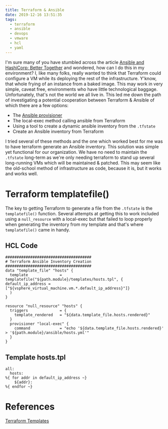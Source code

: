 ```yaml
---
title: Terraform & Ansible
date: 2019-12-16 13:51:35
tags: 
  - terraform
  - ansible
  - devops
  - vmware
  - hcl
  - yaml
---
```

I'm sure many of you have stumbled across the article [Ansible and HashiCorp: Better Together](https://www.hashicorp.com/resources/ansible-terraform-better-together) and wondered, how can I do this in my environment? I, like many folks, really wanted to think that Terraform could configure a VM while its deploying the rest of the infrastructure. Y'know, that whole frying of an instance from a baked image. This may work in very simple, caveat free, environments who have little technological baggage. Unfortunately, that's not the world we all live in. This led me down the path of investigating a potential cooperation between Terraform & Ansible of which there are a few options:
  * The [Ansible provisioner](https://github.com/radekg/terraform-provisioner-ansible)
  * The local-exec method calling ansible from Terraform
  * Using a tool to create a dynamic ansible inventory from the `.tfstate`
  * Create an Ansible inventory from Terraform

I tried several of these methods and the one which worked best for me was to have terraform generate an Ansible inventory. This solution was simple yet functional for our organization. We have no need to maintain the `.tfstate` long-term as we're only needing terraform to stand up several long-running VMs which will be maintained & patched. This may seem like the old-school method of infrastructure as code, because it is, but it works and works well.

# Terraform templatefile()
The key to getting Terraform to generate a file from the `.tfstate` is the `templatefile()` function. Several attempts at getting this to work included using a `null_resource` with a local-exec but that failed to loop properly when generating the inventory from my template and that's where `templatefile()` came in handy.

## HCL Code
```
######################################
# Terraform Ansible Inventory Creation
######################################
data "template_file" "hosts" {
  template              = templatefile("${path.module}/templates/hosts.tpl", { default_ip_address = ["${vsphere_virtual_machine.vm.*.default_ip_address}"]}
  )
}

resource "null_resource" "hosts" {
  triggers              = {
    template_rendered   = "${data.template_file.hosts.rendered}"
  }
  provisioner "local-exec" {
    command             = "echo '${data.template_file.hosts.rendered}' > '${path.module}/ansible/hosts.yml'"
  }
}
```

## Template hosts.tpl
```
all:
  hosts:
%{ for addr in default_ip_address ~}
    ${addr}:
%{ endfor ~}
```

# References
[Terraform Templates](https://www.terraform.io/docs/configuration/expressions.html#string-templates)